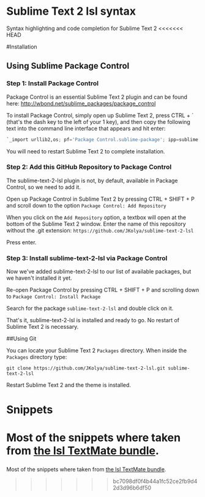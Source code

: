 # Sublime Text 2 lsl syntax

Syntax highlighting and code completion for Sublime Text 2 
<<<<<<< HEAD

#Installation

## Using Sublime Package Control

### Step 1: Install Package Control

Package Control is an essential Sublime Text 2 plugin and can be found here:  http://wbond.net/sublime_packages/package_control

To install Package Control, simply open up Sublime Text 2, press CTRL + ` (that's the dash key to the left of your 1 key), and then copy the following text into the command line interface that appears and hit enter:
```python
`_import urllib2,os; pf='Package Control.sublime-package'; ipp=sublime.installed_packages_path(); os.makedirs(ipp) if not os.path.exists(ipp) else None; urllib2.install_opener(urllib2.build_opener(urllib2.ProxyHandler())); open(os.path.join(ipp,pf),'wb').write(urllib2.urlopen('http://sublime.wbond.net/'+pf.replace(' ','%20')).read()); print 'Please restart Sublime Text to finish installation’_`
```
You will need to restart Sublime Text 2 to complete installation.

### Step 2: Add this GitHub Repository to Package Control

The sublime-text-2-lsl plugin is not, by default, available in Package Control, so we need to add it.

Open up Package Control in Sublime Text 2 by pressing CTRL + SHIFT + P and scroll down to the option `Package Control: Add Repository`

When you click on the `Add Repository` option, a textbox will open at the bottom of the Sublime Text 2 window.  Enter the name of this repository without the .git extension:  `https://github.com/JKolya/sublime-text-2-lsl`

Press enter.

### Step 3: Install sublime-text-2-lsl via Package Control

Now we've added sublime-text-2-lsl to our list of available packages, but we haven't installed it yet.

Re-open Package Control by pressing CTRL + SHIFT + P and scrolling down to `Package Control: Install Package`

Search for the package `sublime-text-2-lsl` and double click on it.

That's it, sublime-text-2-lsl is installed and ready to go.  No restart of Sublime Text 2 is necessary.

##Using Git

You can locate your Sublime Text 2 `Packages` directory. When inside the `Packages` directory type:

`git clone https://github.com/JKolya/sublime-text-2-lsl.git sublime-text-2-lsl`

Restart Sublime Text 2 and the theme is installed.

# Snippets

Most of the snippets where taken from [the lsl TextMate bundle](http://forums-archive.secondlife.com/54/ae/89389/1.html).
=======

###

Most of the snippets where taken from [the lsl TextMate bundle](http://forums-archive.secondlife.com/54/ae/89389/1.html).


>>>>>>> bc7098df0f4b44a1fc52ce2fb9d42d3d96b6df50
